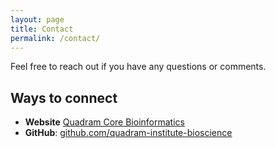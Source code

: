 ```yaml
---
layout: page
title: Contact
permalink: /contact/
---
```


Feel free to reach out if you have any questions or comments.

## Ways to connect

- **Website** [Quadram Core Bioinformatics](https://quadram.ac.uk/support_groups/core-bioinformatics/?utm_source=rss&utm_medium=rss&utm_campaign=core-bioinformatics)
- **GitHub**: [github.com/quadram-institute-bioscience](https://github.com/quadram-institute-bioscience)

